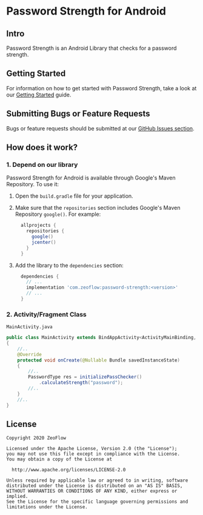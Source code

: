 # Password Strength for Android

## Intro
Password Strength is an Android Library that checks for a password
strength.

## Getting Started
For information on how to get started with Password Strength,
take a look at our [Getting Started](docs/getting-started.md) guide.

## Submitting Bugs or Feature Requests
Bugs or feature requests should be submitted at our [GitHub Issues section](https://github.com/zeoflow/password-strength/issues).

## How does it work?
### 1. Depend on our library

Password Strength for Android is available through Google's Maven Repository.
To use it:

1.  Open the `build.gradle` file for your application.
2.  Make sure that the `repositories` section includes Google's Maven Repository
    `google()`. For example:

    ```groovy
      allprojects {
        repositories {
          google()
          jcenter()
        }
      }
    ```

3.  Add the library to the `dependencies` section:

    ```groovy
      dependencies {
        // ...
        implementation 'com.zeoflow:password-strength:<version>'
        // ...
      }
    ```

### 2. Activity/Fragment Class
`MainActivity.java`

```java
public class MainActivity extends BindAppActivity<ActivityMainBinding, MainViewBinding>
{
    //..
    @Override
    protected void onCreate(@Nullable Bundle savedInstanceState)
    {
        //..
        PasswordType res = initializePassChecker()
            .calculateStrength("password");
        //..
    }
    //..
}
```

## License
    Copyright 2020 ZeoFlow
    
    Licensed under the Apache License, Version 2.0 (the "License");
    you may not use this file except in compliance with the License.
    You may obtain a copy of the License at
    
      http://www.apache.org/licenses/LICENSE-2.0
    
    Unless required by applicable law or agreed to in writing, software
    distributed under the License is distributed on an "AS IS" BASIS,
    WITHOUT WARRANTIES OR CONDITIONS OF ANY KIND, either express or implied.
    See the License for the specific language governing permissions and
    limitations under the License.
